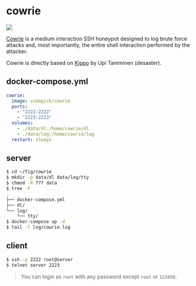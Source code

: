 cowrie
======

![](https://badge.imagelayers.io/vimagick/cowrie:latest.svg)

[Cowrie][1] is a medium interaction SSH honeypot designed to log brute force attacks
and, most importantly, the entire shell interaction performed by the attacker.

Cowrie is directly based on [Kippo][2] by Upi Tamminen (desaster).

## docker-compose.yml

```yaml
cowrie:
  image: vimagick/cowrie
  ports:
    - "2222:2222"
    - "2223:2223"
  volumes:
    - ./data/dl:/home/cowrie/dl
    - ./data/log:/home/cowrie/log
  restart: always
```

## server

```bash
$ cd ~/fig/cowrie
$ mkdir -p data/dl data/log/tty
$ chmod -R 777 data
$ tree -F
.
├── docker-compose.yml
├── dl/
└── log/
    └── tty/
$ docker-compose up -d
$ tail -f log/cowrie.log
```

## client

```bash
$ ssh -p 2222 root@server
$ telnet server 2223
```

> You can login as `root` with any password except `root` or `123456`.

[1]: https://github.com/micheloosterhof/cowrie
[2]: http://github.com/desaster/kippo/
